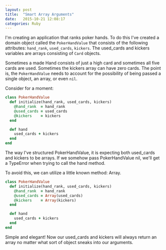 ```yaml
---
layout: post
title:  "Smart Array Arguments"
date:   2015-10-21 12:08:17
categories: Ruby
---
```


I'm creating an application that ranks poker hands. To do this I've created a domain object called the `PokerHandValue` that consists of the following attributes: `hand_rank`, `used_cards`, `kickers`. The used_cards and kickers variables are arrays consisting of `Card` objects. 

Sometimes a made Hand consists of just a high card and sometimes all five cards are used. Sometimes the kickers array can have zero cards. The point is, the `PokerHandValue` needs to account for the possibility of being passed a single object, an array, or even `nil`. 

Consider for a moment:

```ruby
class PokerHandValue
  def initialize(hand_rank, used_cards, kickers)
    @hand_rank  = hand_rank
    @used_cards = used_cards
    @kickers    = kickers
  end

  def hand
    used_cards + kickers
  end
end
```

The way I've structured PokerHandValue, it is expecting both used_cards and kickers to be arrays. If we somehow pass PokerHandValue nil, we'll get a TypeError when trying to call the hand method. 

To avoid this, we can utilize a little known method: Array. 

```ruby
class PokerHandValue
  def initialize(hand_rank, used_cards, kickers)
    @hand_rank  = hand_rank
    @used_cards = Array(used_cards)
    @kickers    = Array(kickers)
  end

  def hand
    used_cards + kickers
  end
end
```

Simple and elegant! Now our used_cards and kickers will always return an array no matter what sort of object sneaks into our arguments.


